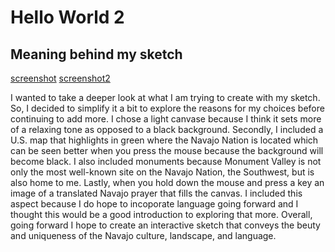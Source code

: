 # Hello World 2 

## Meaning behind my sketch

[screenshot](sketch2.png"screenshot")
[screenshot2](sketch2pic.png"screenshot2") 

I wanted to take a deeper look at what I am trying to create with my sketch. So, I decided to simplify it a bit to explore the reasons for my choices before continuing to add more. I chose a light canvase because I think it sets more of a relaxing tone as opposed to a black background. Secondly, I included a U.S. map that highlights in green where the Navajo Nation is located which can be seen better when you press the mouse because the background will become black. I also included monuments because Monument Valley is not only the most well-known site on the Navajo Nation, the Southwest, but is also home to me. Lastly, when you hold down the mouse and press a key an image of a translated Navajo prayer that fills the canvas. I included this aspect because I do hope to incoporate language going forward and I thought this would be a good introduction to exploring that more. Overall, going forward I hope to create an interactive sketch that conveys the beuty and uniqueness of the Navajo culture, landscape, and language.
